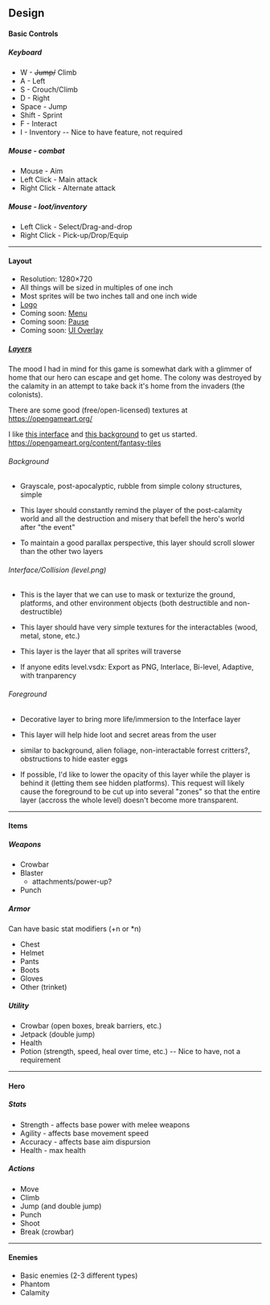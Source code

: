 ## Design


#### Basic Controls

##### Keyboard

* W - ~~Jump/~~ Climb
* A - Left
* S - Crouch/Climb
* D - Right
* Space - Jump
* Shift - Sprint
* F - Interact
* I - Inventory -- Nice to have feature, not required

##### Mouse - combat

* Mouse - Aim
* Left Click - Main attack
* Right Click - Alternate attack

##### Mouse - loot/inventory

* Left Click - Select/Drag-and-drop
* Right Click - Pick-up/Drop/Equip

***

#### Layout

* Resolution: 1280×720
* All things will be sized in multiples of one inch
* Most sprites will be two inches tall and one inch wide
* [Logo](art/logo.png)
* Coming soon: [Menu](art/menu.jpg)
* Coming soon: [Pause](art/pause.jpg)
* Coming soon: [UI Overlay](art/ui.jpg)

##### [Layers](art/layers.jpg)

The mood I had in mind for this game is somewhat dark with a glimmer of home that our hero can escape and get home.  The colony was destroyed by the calamity in an attempt to take back it's home from the invaders (the colonists).

There are some good (free/open-licensed) textures at https://opengameart.org/

I like [this interface](https://opengameart.org/content/sci-fi-platform-tiles) and [this background](https://opengameart.org/content/industrial-parallax-background) to get us started. https://opengameart.org/content/fantasy-tiles

###### Background

* Grayscale, post-apocalyptic, rubble from simple colony structures, simple

* This layer should constantly remind the player of the post-calamity world and all the destruction and misery that befell the hero's world after "the event"

* To maintain a good parallax perspective, this layer should scroll slower than the other two layers

###### Interface/Collision (level.png)

* This is the layer that we can use to mask or texturize the ground, platforms, and other environment objects (both destructible and non-destructible)

* This layer should have very simple textures for the interactables (wood, metal, stone, etc.)

* This layer is the layer that all sprites will traverse

* If anyone edits level.vsdx: Export as PNG, Interlace, Bi-level, Adaptive, with tranparency

###### Foreground

* Decorative layer to bring more life/immersion to the Interface layer

* This layer will help hide loot and secret areas from the user

* similar to background, alien foliage, non-interactable forrest critters?, obstructions to hide easter eggs

* If possible, I'd like to lower the opacity of this layer while the player is behind it (letting them see hidden platforms).  This request will likely cause the foreground to be cut up into several "zones" so that the entire layer (accross the whole level) doesn't become more transparent.

***

#### Items

##### Weapons

* Crowbar
* Blaster
    * attachments/power-up?
* Punch

##### Armor

Can have basic stat modifiers (+n or *n)

* Chest
* Helmet
* Pants
* Boots
* Gloves
* Other (trinket)

##### Utility

* Crowbar (open boxes, break barriers, etc.)
* Jetpack (double jump)
* Health
* Potion (strength, speed, heal over time, etc.) -- Nice to have, not a requirement

***

#### Hero

##### Stats

* Strength - affects base power with melee weapons
* Agility - affects base movement speed
* Accuracy - affects base aim dispursion
* Health - max health

##### Actions

* Move
* Climb
* Jump (and double jump)
* Punch
* Shoot
* Break (crowbar)

***

#### Enemies

* Basic enemies (2-3 different types)
* Phantom
* Calamity
